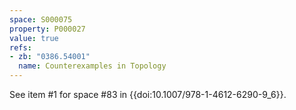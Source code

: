 ```yaml
---
space: S000075
property: P000027
value: true
refs:
- zb: "0386.54001"
  name: Counterexamples in Topology
---
```


See item #1 for space #83 in {{doi:10.1007/978-1-4612-6290-9_6}}.
